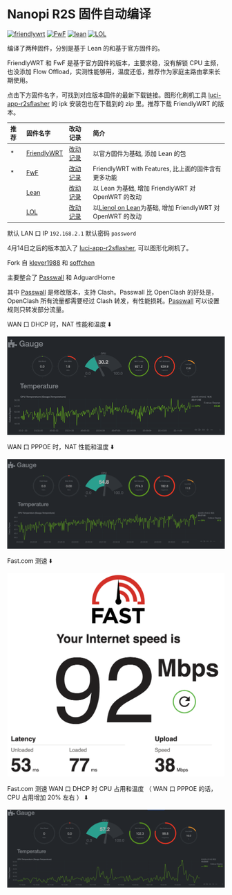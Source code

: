 # Nanopi R2S 固件自动编译

[![friendlywrt](https://github.com/songchenwen/nanopi-r2s/workflows/friendlywrt/badge.svg)](https://github.com/songchenwen/nanopi-r2s/actions?query=workflow%3Afriendlywrt) 
[![FwF](https://github.com/songchenwen/nanopi-r2s/workflows/FwF/badge.svg)](https://github.com/songchenwen/nanopi-r2s/actions?query=workflow%3AFwF) 
[![lean](https://github.com/songchenwen/nanopi-r2s/workflows/lean/badge.svg)](https://github.com/songchenwen/nanopi-r2s/actions?query=workflow%3Alean) 
[![LOL](https://github.com/songchenwen/nanopi-r2s/workflows/LOL/badge.svg)](https://github.com/songchenwen/nanopi-r2s/actions?query=workflow%3ALOL) 

编译了两种固件，分别是基于 Lean 的和基于官方固件的。

FriendlyWRT 和 FwF 是基于官方固件的版本，主要求稳，没有解锁 CPU 主频，也没添加 Flow Offload，实测性能够用，温度还低，推荐作为家庭主路由拿来长期使用。

点击下方固件名字，可找到对应版本固件的最新下载链接。图形化刷机工具 [luci-app-r2sflasher](luci-app-r2sflasher) 的 ipk 安装包也在下载到的 zip 里。推荐下载 FriendlyWRT 的版本。

| 推荐 | 固件名字 | 改动记录 | 简介 |
| :--- | :------ | :----- | :--- |
| * | [FriendlyWRT](https://github.com/songchenwen/nanopi-r2s/releases/tag/FriendlyWRT-2020-04-15-06ca030) | [改动记录](FriendlyWRT/CHANGELOG.md) | 以官方固件为基础, 添加 Lean 的包 |
| * | [FwF](https://github.com/songchenwen/nanopi-r2s/releases/tag/FwF-2020-04-14-c5c7214) | [改动记录](FwF/CHANGELOG.md) | FriendlyWRT with Features, 比上面的固件含有更多功能 |
|   | [Lean](https://github.com/songchenwen/nanopi-r2s/releases/tag/Lean-2020-04-14-b7c1390) | [改动记录](Lean/CHANGELOG.md) | 以 Lean 为基础, 增加 FriendlyWRT 对 OpenWRT 的改动 | 
|   | [LOL](https://github.com/songchenwen/nanopi-r2s/releases/tag/LOL-2020-04-15-06ca030) | [改动记录](LOL/CHANGELOG.md) | 以[Lienol on Lean](https://github.com/Lienol/openwrt/tree/dev-lean-lede)为基础, 增加 FriendlyWRT 对 OpenWRT 的改动 |

默认 LAN 口 IP `192.168.2.1` 默认密码 `password`

4月14日之后的版本加入了 [luci-app-r2sflasher](luci-app-r2sflasher), 可以图形化刷机了。

Fork 自 [klever1988](https://github.com/klever1988/nanopi-openwrt) 和 [soffchen](https://github.com/soffchen/NanoPi-R2S)

主要整合了 [Passwall](https://github.com/songchenwen/openwrt-package) 和 AdguardHome

其中 [Passwall](https://github.com/songchenwen/openwrt-package) 是修改版本，支持 Clash。Passwall 比 OpenClash 的好处是，OpenClash 所有流量都需要经过 Clash 转发，有性能损耗。[Passwall](https://github.com/songchenwen/openwrt-package) 可以设置规则只转发部分流量。

WAN 口 DHCP 时，NAT 性能和温度 ⬇️

![DHCP NAT](images/r2s_dhcp_nat.png)

WAN 口 PPPOE 时，NAT 性能和温度 ⬇️

![PPPOE NAT](images/r2s_pppoe_nat.png)

Fast.com 测速 ⬇️

![fast.com](images/r2s_fastcom.png)

Fast.com 测速 WAN 口 DHCP 时 CPU 占用和温度 （ WAN 口 PPPOE 的话，CPU 占用增加 20% 左右 ） ⬇️

![fast.com](images/r2s_fastcom_nat.png)

